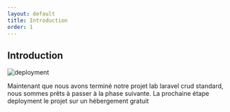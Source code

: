```yaml
---
layout: default
title: Introduction
order: 1
---
```

## Introduction 
![deployment](/lab-deploy-laravel/1.Introduction/images/deployment.png)

<!-- note -->
Maintenant que nous avons terminé notre projet lab laravel crud standard, nous sommes prêts à passer à la phase suivante. La prochaine étape deployment le projet sur un hébergement gratuit
<!-- new slide -->
